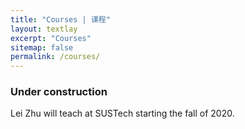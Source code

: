 ```yaml
---
title: "Courses | 课程"
layout: textlay
excerpt: "Courses"
sitemap: false
permalink: /courses/
---
```


### Under construction

Lei Zhu will teach at SUSTech starting the fall of 2020.

